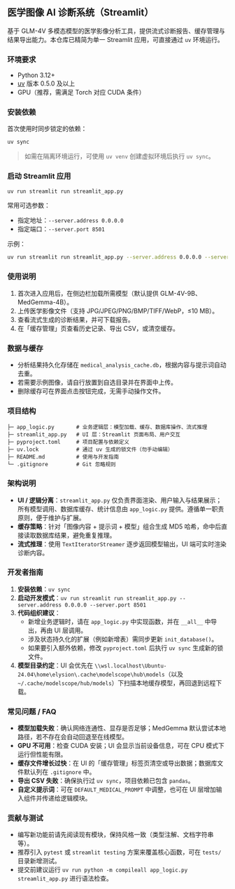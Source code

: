 ## 医学图像 AI 诊断系统（Streamlit）

基于 GLM-4V 多模态模型的医学影像分析工具，提供流式诊断报告、缓存管理与结果导出能力。本仓库已精简为单一 Streamlit 应用，可直接通过 `uv` 环境运行。

### 环境要求
- Python 3.12+
- [uv](https://github.com/astral-sh/uv) 版本 0.5.0 及以上
- GPU（推荐，需满足 Torch 对应 CUDA 条件）

### 安装依赖
首次使用时同步锁定的依赖：
```bash
uv sync
```

> 如需在隔离环境运行，可使用 `uv venv` 创建虚拟环境后执行 `uv sync`。

### 启动 Streamlit 应用
```bash
uv run streamlit run streamlit_app.py
```

常用可选参数：
- 指定地址：`--server.address 0.0.0.0`
- 指定端口：`--server.port 8501`

示例：
```bash
uv run streamlit run streamlit_app.py --server.address 0.0.0.0 --server.port 8501
```

### 使用说明
1. 首次进入应用后，在侧边栏加载所需模型（默认提供 GLM-4V-9B、MedGemma-4B）。
2. 上传医学影像文件（支持 JPG/JPEG/PNG/BMP/TIFF/WebP，≤10 MB）。
3. 查看流式生成的诊断结果，并可下载报告。
4. 在「缓存管理」页查看历史记录、导出 CSV，或清空缓存。

### 数据与缓存
- 分析结果持久化存储在 `medical_analysis_cache.db`，根据内容与提示词自动去重。
- 若需要示例图像，请自行放置到自选目录并在界面中上传。
- 删除缓存可在界面点击按钮完成，无需手动操作文件。

### 项目结构
```
├─ app_logic.py       # 业务逻辑层：模型加载、缓存、数据库操作、流式推理
├─ streamlit_app.py   # UI 层：Streamlit 页面布局、用户交互
├─ pyproject.toml     # 项目配置与依赖定义
├─ uv.lock            # 通过 uv 生成的锁文件（勿手动编辑）
├─ README.md          # 使用与开发指南
└─ .gitignore         # Git 忽略规则
```

### 架构说明
- **UI / 逻辑分离**：`streamlit_app.py` 仅负责界面渲染、用户输入与结果展示；所有模型调用、数据库缓存、统计信息由 `app_logic.py` 提供。遵循单一职责原则，便于维护与扩展。
- **缓存策略**：针对「图像内容 + 提示词 + 模型」组合生成 MD5 哈希，命中后直接读取数据库结果，避免重复推理。
- **流式推理**：使用 `TextIteratorStreamer` 逐步返回模型输出，UI 端可实时渲染诊断内容。

### 开发者指南
1. **安装依赖**：`uv sync`
2. **启动开发模式**：`uv run streamlit run streamlit_app.py --server.address 0.0.0.0 --server.port 8501`
3. **代码组织建议**：
   - 新增业务逻辑时，请在 `app_logic.py` 中实现函数，并在 `__all__` 中导出，再由 UI 层调用。
   - 涉及状态持久化的扩展（例如新增表）需同步更新 `init_database()`。
   - 如果要引入额外依赖，修改 `pyproject.toml` 后执行 `uv sync` 生成新的锁文件。
4. **模型目录约定**：UI 会优先在 `\\wsl.localhost\Ubuntu-24.04\home\elysion\.cache\modelscope\hub\models`（以及 `~/.cache/modelscope/hub/models`）下扫描本地缓存模型，再回退到远程下载。

### 常见问题 / FAQ
- **模型加载失败**：确认网络连通性、显存是否足够；MedGemma 默认尝试本地路径，若不存在会自动回退至在线模型。
- **GPU 不可用**：检查 CUDA 安装；UI 会显示当前设备信息，可在 CPU 模式下运行但性能有限。
- **缓存文件增长过快**：在 UI 的「缓存管理」标签页清空或导出数据；数据库文件默认列在 `.gitignore` 中。
- **导出 CSV 失败**：确保执行过 `uv sync`，项目依赖已包含 `pandas`。
- **自定义提示词**：可在 `DEFAULT_MEDICAL_PROMPT` 中调整，也可在 UI 层增加输入组件并传递给逻辑模块。

### 贡献与测试
- 编写新功能前请先阅读现有模块，保持风格一致（类型注解、文档字符串等）。
- 推荐引入 `pytest` 或 `streamlit testing` 方案来覆盖核心函数，可在 `tests/` 目录新增测试。
- 提交前建议运行 `uv run python -m compileall app_logic.py streamlit_app.py` 进行语法检查。
